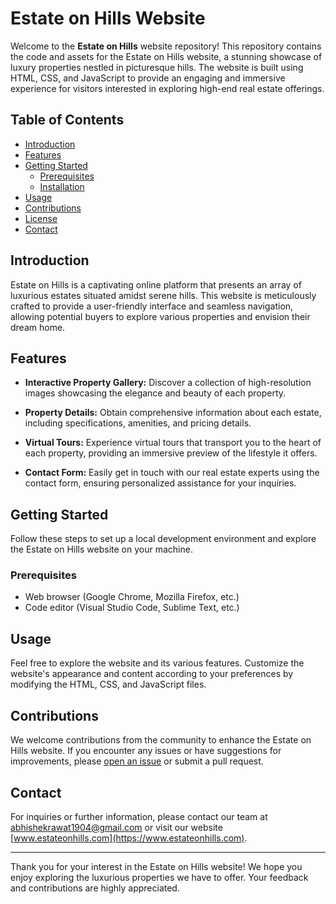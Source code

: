 # Estate on Hills Website

Welcome to the **Estate on Hills** website repository! This repository contains the code and assets for the Estate on Hills website, a stunning showcase of luxury properties nestled in picturesque hills. The website is built using HTML, CSS, and JavaScript to provide an engaging and immersive experience for visitors interested in exploring high-end real estate offerings.

## Table of Contents

- [Introduction](#introduction)
- [Features](#features)
- [Getting Started](#getting-started)
  - [Prerequisites](#prerequisites)
  - [Installation](#installation)
- [Usage](#usage)
- [Contributions](#contributions)
- [License](#license)
- [Contact](#contact)

## Introduction

Estate on Hills is a captivating online platform that presents an array of luxurious estates situated amidst serene hills. This website is meticulously crafted to provide a user-friendly interface and seamless navigation, allowing potential buyers to explore various properties and envision their dream home.

## Features

- **Interactive Property Gallery:** Discover a collection of high-resolution images showcasing the elegance and beauty of each property.

- **Property Details:** Obtain comprehensive information about each estate, including specifications, amenities, and pricing details.

- **Virtual Tours:** Experience virtual tours that transport you to the heart of each property, providing an immersive preview of the lifestyle it offers.

- **Contact Form:** Easily get in touch with our real estate experts using the contact form, ensuring personalized assistance for your inquiries.

## Getting Started

Follow these steps to set up a local development environment and explore the Estate on Hills website on your machine.

### Prerequisites

- Web browser (Google Chrome, Mozilla Firefox, etc.)
- Code editor (Visual Studio Code, Sublime Text, etc.)

## Usage

Feel free to explore the website and its various features. Customize the website's appearance and content according to your preferences by modifying the HTML, CSS, and JavaScript files.

## Contributions

We welcome contributions from the community to enhance the Estate on Hills website. If you encounter any issues or have suggestions for improvements, please [open an issue](https://github.com/Abhishekrawat2612/live_real_estate_website.git) or submit a pull request.


## Contact

For inquiries or further information, please contact our team at abhishekrawat1904@gmail.com or visit our website [www.estateonhills.com](https://www.estateonhills.com).

---

Thank you for your interest in the Estate on Hills website! We hope you enjoy exploring the luxurious properties we have to offer. Your feedback and contributions are highly appreciated.